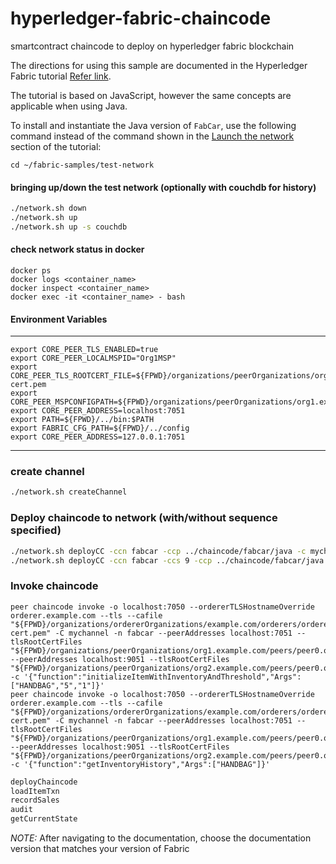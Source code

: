 # hyperledger-fabric-chaincode
smartcontract chaincode to deploy on hyperledger fabric blockchain

The directions for using this sample are documented in the Hyperledger Fabric tutorial [Refer link](https://hyperledger-fabric.readthedocs.io/en/latest/write_first_app.html).

The tutorial is based on JavaScript, however the same concepts are applicable when using Java.

To install and instantiate the Java version of `FabCar`, use the following command instead of the command shown in the [Launch the network](https://hyperledger-fabric.readthedocs.io/en/release-1.4/write_first_app.html#launch-the-network) section of the tutorial:


```git
cd ~/fabric-samples/test-network
```

#### bringing up/down the test network (optionally with couchdb for history)

```bash
./network.sh down
./network.sh up
./network.sh up -s couchdb
```

#### check network status in docker

```docker
docker ps
docker logs <container_name>
docker inspect <container_name>
docker exec -it <container_name> - bash
```

#### Environment Variables
____

```
export CORE_PEER_TLS_ENABLED=true
export CORE_PEER_LOCALMSPID="Org1MSP"
export CORE_PEER_TLS_ROOTCERT_FILE=${FPWD}/organizations/peerOrganizations/org1.example.com/tlsca/tlsca.org1.example.com-cert.pem
export CORE_PEER_MSPCONFIGPATH=${FPWD}/organizations/peerOrganizations/org1.example.com/users/Admin@org1.example.com/msp
export CORE_PEER_ADDRESS=localhost:7051
export PATH=${FPWD}/../bin:$PATH
export FABRIC_CFG_PATH=${FPWD}/../config
export CORE_PEER_ADDRESS=127.0.0.1:7051
```
____

### create channel

```bash
./network.sh createChannel
```

### Deploy chaincode to network (with/without sequence specified)

```bash
./network.sh deployCC -ccn fabcar -ccp ../chaincode/fabcar/java -c mychannel -ccl java
./network.sh deployCC -ccn fabcar -ccs 9 -ccp ../chaincode/fabcar/java -c mychannel -ccl java
```

### Invoke chaincode

```
peer chaincode invoke -o localhost:7050 --ordererTLSHostnameOverride orderer.example.com --tls --cafile "${FPWD}/organizations/ordererOrganizations/example.com/orderers/orderer.example.com/msp/tlscacerts/tlsca.example.com-cert.pem" -C mychannel -n fabcar --peerAddresses localhost:7051 --tlsRootCertFiles "${FPWD}/organizations/peerOrganizations/org1.example.com/peers/peer0.org1.example.com/tls/ca.crt" --peerAddresses localhost:9051 --tlsRootCertFiles "${FPWD}/organizations/peerOrganizations/org2.example.com/peers/peer0.org2.example.com/tls/ca.crt" -c '{"function":"initializeItemWithInventoryAndThreshold","Args":["HANDBAG","5","1"]}'
peer chaincode invoke -o localhost:7050 --ordererTLSHostnameOverride orderer.example.com --tls --cafile "${FPWD}/organizations/ordererOrganizations/example.com/orderers/orderer.example.com/msp/tlscacerts/tlsca.example.com-cert.pem" -C mychannel -n fabcar --peerAddresses localhost:7051 --tlsRootCertFiles "${FPWD}/organizations/peerOrganizations/org1.example.com/peers/peer0.org1.example.com/tls/ca.crt" --peerAddresses localhost:9051 --tlsRootCertFiles "${FPWD}/organizations/peerOrganizations/org2.example.com/peers/peer0.org2.example.com/tls/ca.crt" -c '{"function":"getInventoryHistory","Args":["HANDBAG"]}'
```

```bash
deployChaincode
loadItemTxn
recordSales
audit
getCurrentState
```

*NOTE:* After navigating to the documentation, choose the documentation version that matches your version of Fabric

